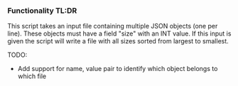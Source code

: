 ### Functionality TL:DR
This script takes an input file containing multiple JSON objects (one per line). These objects must have a field "size" with an INT value.
If this input is given the script will write a file with all sizes sorted from largest to smallest.

TODO:
- Add support for name, value pair to identify which object belongs to which file
